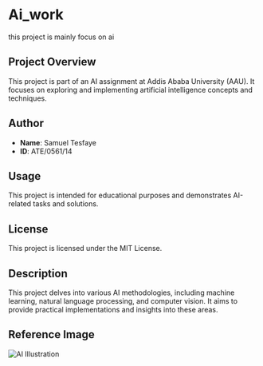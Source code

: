 # Ai_work
this project is mainly focus on ai

## Project Overview
This project is part of an AI assignment at Addis Ababa University (AAU). It focuses on exploring and implementing artificial intelligence concepts and techniques.

## Author
- **Name**: Samuel Tesfaye  
- **ID**: ATE/0561/14

## Usage
This project is intended for educational purposes and demonstrates AI-related tasks and solutions.

## License
This project is licensed under the MIT License.  

## Description
This project delves into various AI methodologies, including machine learning, natural language processing, and computer vision. It aims to provide practical implementations and insights into these areas.

## Reference Image
![AI Illustration](https://via.placeholder.com/600x300.png?text=AI+Project+Illustration)